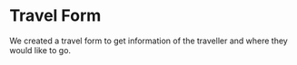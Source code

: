 Travel Form
================

We created a travel form to get information of the traveller and where they would like to go.